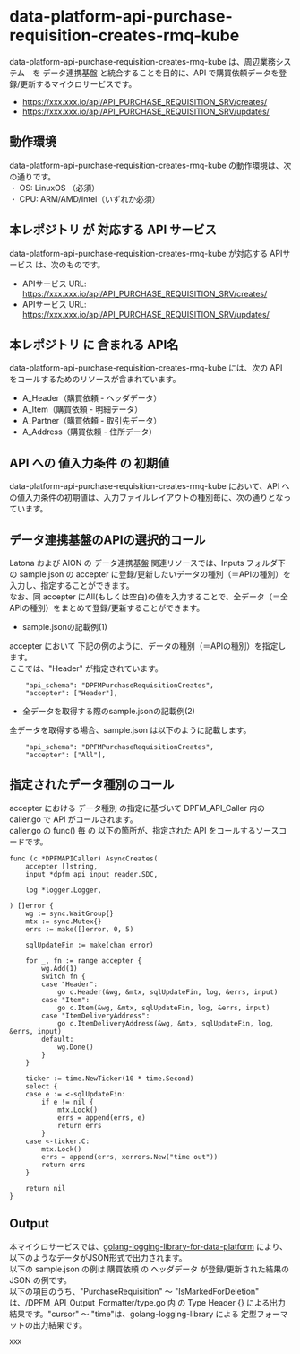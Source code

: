 # data-platform-api-purchase-requisition-creates-rmq-kube
data-platform-api-purchase-requisition-creates-rmq-kube は、周辺業務システム　を データ連携基盤 と統合することを目的に、API で購買依頼データを登録/更新するマイクロサービスです。  

* https://xxx.xxx.io/api/API_PURCHASE_REQUISITION_SRV/creates/
* https://xxx.xxx.io/api/API_PURCHASE_REQUISITION_SRV/updates/

## 動作環境

data-platform-api-purchase-requisition-creates-rmq-kube の動作環境は、次の通りです。  
・ OS: LinuxOS （必須）  
・ CPU: ARM/AMD/Intel（いずれか必須）  


## 本レポジトリ が 対応する API サービス
data-platform-api-purchase-requisition-creates-rmq-kube が対応する APIサービス は、次のものです。

* APIサービス URL: https://xxx.xxx.io/api/API_PURCHASE_REQUISITION_SRV/creates/
* APIサービス URL: https://xxx.xxx.io/api/API_PURCHASE_REQUISITION_SRV/updates/

## 本レポジトリ に 含まれる API名
data-platform-api-purchase-requisition-creates-rmq-kube には、次の API をコールするためのリソースが含まれています。  

* A_Header（購買依頼 - ヘッダデータ）
* A_Item（購買依頼 - 明細データ）
* A_Partner（購買依頼 - 取引先データ）
* A_Address（購買依頼 - 住所データ）

## API への 値入力条件 の 初期値
data-platform-api-purchase-requisition-creates-rmq-kube において、API への値入力条件の初期値は、入力ファイルレイアウトの種別毎に、次の通りとなっています。  

## データ連携基盤のAPIの選択的コール

Latona および AION の データ連携基盤 関連リソースでは、Inputs フォルダ下の sample.json の accepter に登録/更新したいデータの種別（＝APIの種別）を入力し、指定することができます。  
なお、同 accepter にAll(もしくは空白)の値を入力することで、全データ（＝全APIの種別）をまとめて登録/更新することができます。  

* sample.jsonの記載例(1)  

accepter において 下記の例のように、データの種別（＝APIの種別）を指定します。  
ここでは、"Header" が指定されています。    
  
```
	"api_schema": "DPFMPurchaseRequisitionCreates",
	"accepter": ["Header"],
```
  
* 全データを取得する際のsample.jsonの記載例(2)  

全データを取得する場合、sample.json は以下のように記載します。  

```
	"api_schema": "DPFMPurchaseRequisitionCreates",
	"accepter": ["All"],
```

## 指定されたデータ種別のコール

accepter における データ種別 の指定に基づいて DPFM_API_Caller 内の caller.go で API がコールされます。  
caller.go の func() 毎 の 以下の箇所が、指定された API をコールするソースコードです。  

```
func (c *DPFMAPICaller) AsyncCreates(
	accepter []string,
	input *dpfm_api_input_reader.SDC,

	log *logger.Logger,

) []error {
	wg := sync.WaitGroup{}
	mtx := sync.Mutex{}
	errs := make([]error, 0, 5)

	sqlUpdateFin := make(chan error)

	for _, fn := range accepter {
		wg.Add(1)
		switch fn {
		case "Header":
			go c.Header(&wg, &mtx, sqlUpdateFin, log, &errs, input)
		case "Item":
			go c.Item(&wg, &mtx, sqlUpdateFin, log, &errs, input)
		case "ItemDeliveryAddress":
			go c.ItemDeliveryAddress(&wg, &mtx, sqlUpdateFin, log, &errs, input)
		default:
			wg.Done()
		}
	}

	ticker := time.NewTicker(10 * time.Second)
	select {
	case e := <-sqlUpdateFin:
		if e != nil {
			mtx.Lock()
			errs = append(errs, e)
			return errs
		}
	case <-ticker.C:
		mtx.Lock()
		errs = append(errs, xerrors.New("time out"))
		return errs
	}

	return nil
}
```

## Output  
本マイクロサービスでは、[golang-logging-library-for-data-platform](https://github.com/latonaio/golang-logging-library-for-data-platform) により、以下のようなデータがJSON形式で出力されます。  
以下の sample.json の例は 購買依頼 の ヘッダデータ が登録/更新された結果の JSON の例です。  
以下の項目のうち、"PurchaseRequisition" ～ "IsMarkedForDeletion" は、/DPFM_API_Output_Formatter/type.go 内 の Type Header {} による出力結果です。"cursor" ～ "time"は、golang-logging-library による 定型フォーマットの出力結果です。  

```
XXX
```
